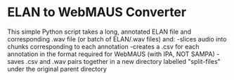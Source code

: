 # ELAN to WebMAUS Converter
This simple Python script takes a long, annotated ELAN file and corresponding .wav file (or batch of ELAN/.wav files) and:
-slices audio into chunks corresponding to each annotation
-creates a .csv for each annotation in the format required for WebMAUS (with IPA, NOT SAMPA)
-saves .csv and .wav pairs together in a new directory labelled "split-files" under the original parent directory

